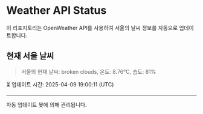 
# Weather API Status

이 리포지토리는 OpenWeather API를 사용하여 서울의 날씨 정보를 자동으로 업데이트합니다.

## 현재 서울 날씨
> 서울의 현재 날씨: broken clouds, 온도: 8.76°C, 습도: 81%

⏳ 업데이트 시간: 2025-04-09 19:00:11 (UTC)

---
자동 업데이트 봇에 의해 관리됩니다.
